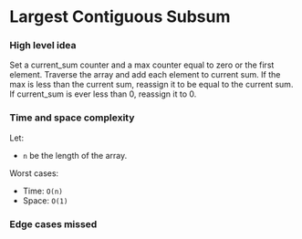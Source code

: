 # Largest Contiguous Subsum

### High level idea

Set a current_sum counter and a max counter equal to zero or the first element.  Traverse the array and add each element to current sum.  If the max is less than the current sum, reassign it to be equal to the current sum.  If current_sum is ever less than 0, reassign it to 0.  

### Time and space complexity

Let: <br>

- `n` be the length of the array.  <br>

Worst cases: <br>

- Time: `O(n)` <br>
- Space: `O(1)`

### Edge cases missed

